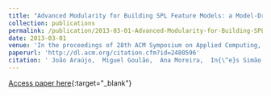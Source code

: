 ```yaml
---
title: "Advanced Modularity for Building SPL Feature Models: a Model-Driven Approach"
collection: publications
permalink: /publication/2013-03-01-Advanced-Modularity-for-Building-SPL-Feature-Models-a-Model-Driven-Approach
date: 2013-03-01
venue: 'In the proceedings of 28th ACM Symposium on Applied Computing, Requirements Engineering Track, ACM-SAC 2013'
paperurl: 'http://dl.acm.org/citation.cfm?id=2480596'
citation: ' João Araújo,  Miguel Goulão,  Ana Moreira,  In{\^e}s Simão,  Vasco Amaral,  Elisa Baniassad, &quot;Advanced Modularity for Building SPL Feature Models: a Model-Driven Approach.&quot; In the proceedings of 28th ACM Symposium on Applied Computing, Requirements Engineering Track, ACM-SAC 2013, 2013.'
---
```

[Access paper here](http://dl.acm.org/citation.cfm?id=2480596){:target="_blank"}
